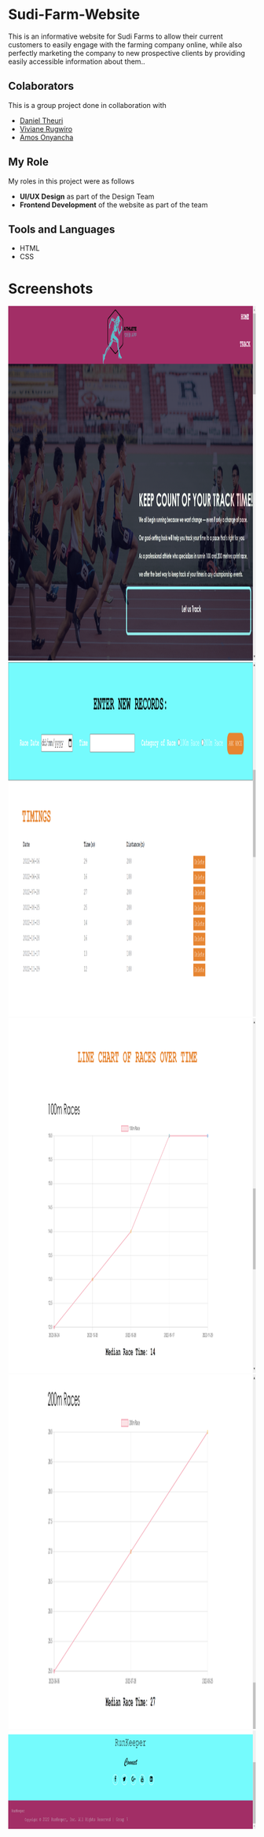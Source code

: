 # Sudi-Farm-Website
This is an informative website for Sudi Farms to allow their current customers to easily engage with the farming company online, while also perfectly marketing the company to new prospective clients by providing easily accessible information about them.. 

## Colaborators
This is a group project done in collaboration with 
- [Daniel Theuri](https://github.com/dantheuri17)
- [Viviane Rugwiro](https://www.linkedin.com/in/viviane-benny-rugwiro-063561151/)
- [Amos Onyancha](https://www.linkedin.com/in/amos-onyancha-b23996239/)

## My Role
My roles in this project were as follows
- **UI/UX Design** as part of the Design Team
- **Frontend Development** of the website as part of the team

## Tools and Languages
- HTML
- CSS


# Screenshots
<img src="https://github.com/Kendi42/Athlete-Web-App/blob/e7f0dd524a59c03d5753cfea397834d5544c5156/home.png" width="1280" height="720"/>
<img src="https://github.com/Kendi42/Athlete-Web-App/blob/39da6230fd5dc72683e6f62942d4c0ef43fb1bd2/enter%20records.png" width="1280" height="720"/>
<img src="https://github.com/Kendi42/Athlete-Web-App/blob/e7f0dd524a59c03d5753cfea397834d5544c5156/100m%20races.png" width="1280" height="720"/>
<img src="https://github.com/Kendi42/Athlete-Web-App/blob/39da6230fd5dc72683e6f62942d4c0ef43fb1bd2/200m%20races.png" width="1280" height="720"/>
<img src="https://github.com/Kendi42/Athlete-Web-App/blob/39da6230fd5dc72683e6f62942d4c0ef43fb1bd2/footer.png" width="1280" height="200"/>
